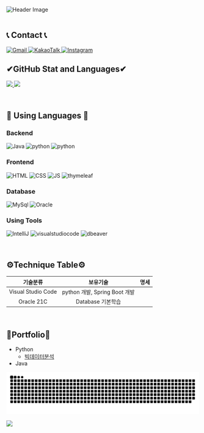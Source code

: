 <div>
  <img src="https://capsule-render.vercel.app/api?type=waving&color=gradient&height=120&animation=fadeIn&section=footer&text=🚛💨&fontAlign=70" alt="Header Image">
</div><br>

## 📞 Contact 📞

<a href="mailto:kungho84@gmail.com">
    <img src="https://img.shields.io/badge/Gmail-EA4335?style=for-the-badge&logo=Gmail&logoColor=white" alt="Gmail">
</a>
<a href="https://open.kakao.com/o/savarnxg">
    <img src="https://img.shields.io/badge/KakaoTalk-FFCD00?style=for-the-badge&logoColor=black&logo=KakaoTalk" alt="KakaoTalk">
</a>
<a href="https://www.instagram.com/gyeong_ho">
    <img src="https://img.shields.io/badge/Instagram-E4405F?style=for-the-badge&logo=Instagram&logoColor=white" alt="Instagram">
</a>

<br>

## ✔GitHub Stat and Languages✔

<p aline="center">
  <a href="https://github.com/GangGnagGnag">
    <img height="150" src="https://github-readme-stats.vercel.app/api?username=GangGnagGnag&theme=dracula&show_icons=true"/>
  </a>
    <img height="150" src="https://github-readme-stats.vercel.app/api/top-langs/?username=GangGnagGnag&theme=dracula&layout=compact"/>
</p>

<br>

## 🔨 Using Languages 🔨

### Backend

<p>
  <img height="60" src="https://img.icons8.com/?size=100&id=13679&format=png&color=000000" title="Java">
  <img height="60" src="https://img.icons8.com/?size=100&id=13441&format=png&color=000000" title="python">
  <img height="60" src="https://img.icons8.com/?size=100&id=A3Ulk2RcONKs&format=png&color=000000" title="python">
</p>

### Frontend

<p>
  <img height="60" src="https://img.icons8.com/?size=100&id=20909&format=png&color=000000" title="HTML">
  <img height="60" src="https://img.icons8.com/?size=100&id=21278&format=png&color=000000" title="CSS">
  <img height="60" src="https://img.icons8.com/?size=100&id=108784&format=png&color=000000" title="JS">
  <img height="50" src="https://www.thymeleaf.org/images/thymeleaf.png" title="thymeleaf">
</p>

### Database

<p>
  <img height="60" src="https://img.icons8.com/?size=100&id=UFXRpPFebwa2&format=png&color=000000" title="MySql">
  <img height="60" src="https://img.icons8.com/?size=100&id=39913&format=png&color=000000" title="Oracle">
</p>

### Using Tools

<p>
  <img height="40" src="https://img.icons8.com/?size=100&id=61466&format=png&color=000000" title="IntelliJ">
  <img height="40" src="https://img.icons8.com/?size=100&id=0OQR1FYCuA9f&format=png&color=000000" title="visualstudiocode">
  <img height="40" src="https://img.icons8.com/?size=100&id=kjaF4LlvyR6g&format=png&color=000000" title="dbeaver">
</p>

<br>


## ⚙Technique Table⚙

| 기술분류 | 보유기술 | 명세 |
|:---:|:---:|:---:|
|Visual Studio Code|python 개발, Spring Boot 개발||
|Oracle 21C| Database 기본학습||

<br>


## 📕Portfolio📕

- Python
  - [빅데이터분석](https://github.com/GangGnagGnag/basic-bigdata-analysis-2024)
- Java

<img src="https://raw.githubusercontent.com/Platane/snk/output/github-contribution-grid-snake.svg" />


![](./profile-3d-contrib/profile-green-animate.svg)
